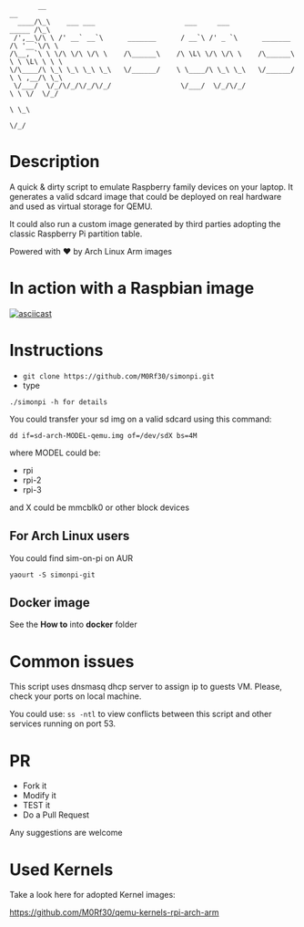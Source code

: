 
           __                                                                        __
      ____/\_\    ___ ___                      ___     ___                    _____ /\_\
     /',__\/\ \ /' __` __`\      _______      / __`\ /' _ `\      _______    /\ '__`\/\ \
    /\__, `\ \ \/\ \/\ \/\ \    /\______\    /\ \L\ \/\ \/\ \    /\______\   \ \ \L\ \ \ \
    \/\____/\ \_\ \_\ \_\ \_\   \/______/    \ \____/\ \_\ \_\   \/______/    \ \ ,__/\ \_\
     \/___/  \/_/\/_/\/_/\/_/                 \/___/  \/_/\/_/                 \ \ \/  \/_/
                                                                                \ \_\
                                                                                 \/_/


# Description
A quick & dirty script to emulate Raspberry family devices on your laptop.
It generates a valid sdcard image that could be deployed on real hardware and used as virtual storage for QEMU.

It could also run a custom image generated by third parties adopting the classic Raspberry Pi partition table. 

Powered with :heart: by Arch Linux Arm images

# In action with a Raspbian image
[![asciicast](https://asciinema.org/a/EdrHT8X04hIJx4VOUKTgl1RJE.png)](https://asciinema.org/a/EdrHT8X04hIJx4VOUKTgl1RJE)

# Instructions
* ```git clone https://github.com/M0Rf30/simonpi.git```
* type 

```./simonpi -h for details```

You could transfer your sd img on a valid sdcard using this command:

```dd if=sd-arch-MODEL-qemu.img of=/dev/sdX bs=4M```

where MODEL could be:
* rpi
* rpi-2
* rpi-3

and X could be mmcblk0 or other block devices

## For Arch Linux users
You could find sim-on-pi on AUR

```yaourt -S simonpi-git```

## Docker image
See the **How to** into **docker** folder

# Common issues
This script uses dnsmasq dhcp server to assign ip to guests VM. Please, check your ports on local machine.

You could use: 
```ss -ntl``` 
to view conflicts between this script and other services running on port 53.

# PR
* Fork it 
* Modify it
* TEST it
* Do a Pull Request

Any suggestions are welcome

# Used Kernels
Take a look here for adopted Kernel images:

https://github.com/M0Rf30/qemu-kernels-rpi-arch-arm
